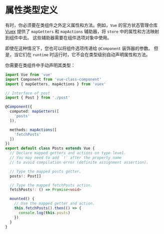# 属性类型定义

有时，你必须要在类组件之外定义属性和方法。例如，`Vue` 的官方状态管理仓库 [Vuex](https://github.com/vuejs/vuex) 提供了 `mapGetters` 和 `mapActions` 辅助器，将 `store` 中的属性和方法映射到组件中去。 这些辅助器需要在组件选项对象中使用。

即使在这种情况下，您也可以将组件选项传递给 `@Component` 装饰器的参数。 但是，当它们在 `runtime` 时运行时，它不会在类型级别自动声明属性和方法。

你需要在类组件中手动声明其类型：

```ts
import Vue from 'vue'
import Component from 'vue-class-component'
import { mapGetters, mapActions } from 'vuex'

// Interface of post
import { Post } from './post'

@Component({
  computed: mapGetters([
    'posts'
  ]),

  methods: mapActions([
    'fetchPosts'
  ])
})
export default class Posts extends Vue {
  // Declare mapped getters and actions on type level.
  // You may need to add `!` after the property name
  // to avoid compilation error (definite assignment assertion).

  // Type the mapped posts getter.
  posts!: Post[]

  // Type the mapped fetchPosts action.
  fetchPosts!: () => Promise<void>

  mounted() {
    // Use the mapped getter and action.
    this.fetchPosts().then(() => {
      console.log(this.posts)
    })
  }
}
```
